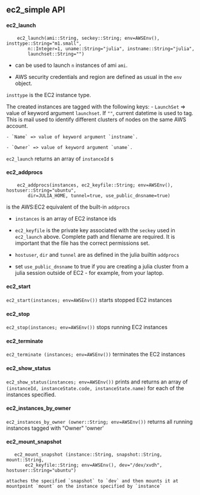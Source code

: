## ec2_simple API

#### ec2_launch

```
    ec2_launch(ami::String, seckey::String; env=AWSEnv(), insttype::String="m1.small", 
        n::Integer=1, uname::String="julia", instname::String="julia", 
        launchset::String="")
```

- can be used to launch `n` instances of ami `ami`. 

- AWS security credentials and region are defined as usual in the `env` object.

`insttype` is the EC2 instance type.

The created instances are tagged with the following keys:
    - `LaunchSet` => value of keyword argument `launchset`. If `""`, current datetime is used to tag.
        This is mail used to identify different clusters of nodes on the same AWS account.
        
    - `Name` => value of keyword argument `instname`.    
    
    - `Owner` => value of keyword argument `uname`.    

`ec2_launch` returns an array of `instanceId` s    
    

#### ec2_addprocs
    
```
    ec2_addprocs(instances, ec2_keyfile::String; env=AWSEnv(), hostuser::String="ubuntu", 
        dir=JULIA_HOME, tunnel=true, use_public_dnsname=true)
````

is the AWS:EC2 equivalent of the built-in `addprocs`

- `instances` is an array of EC2 instance ids
- `ec2_keyfile` is the private key associated with the `seckey` used in `ec2_launch` above.  Complete path and filename are required. It is 
  important that the file has the correct permissions set. 

-  `hostuser`, `dir` and `tunnel` are as defined in the julia builtin `addprocs`
- set `use_public_dnsname` to true if you are creating a julia cluster from a julia session outside of EC2 - for example, from your laptop.
    
    



#### ec2_start

 `ec2_start(instances; env=AWSEnv())` starts stopped EC2 instances


#### ec2_stop

 `ec2_stop(instances; env=AWSEnv())` stops running EC2 instances

#### ec2_terminate

 `ec2_terminate (instances; env=AWSEnv())` terminates the EC2 instances


#### ec2_show_status

 `ec2_show_status(instances; env=AWSEnv())` prints and returns an array of `(instanceId, instanceState.code, instanceState.name)` for each of the instances specified.


#### ec2_instances_by_owner

 `ec2_instances_by_owner (owner::String; env=AWSEnv())` returns all running instances tagged with "Owner" 'owner'

#### ec2_mount_snapshot

 ```
    ec2_mount_snapshot (instance::String, snapshot::String, mount::String, 
        ec2_keyfile::String; env=AWSEnv(), dev="/dev/xvdh", hostuser::String="ubuntu")
 ```
    attaches the specified `snapshot` to `dev` and then mounts it at mountpoint `mount` on the instance specified by `instance`
